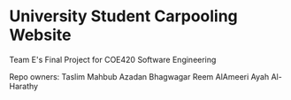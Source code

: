 # University Student Carpooling Website
Team E's Final Project for COE420 Software Engineering



Repo owners:
Taslim Mahbub 
Azadan Bhagwagar
Reem AlAmeeri
Ayah Al-Harathy
